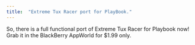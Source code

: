 ```yaml
---
title:  "Extreme Tux Racer port for PlayBook."
---
```

So, there is a full functional port of Extreme Tux Racer for Playbook now!
Grab it in the BlackBerry AppWorld for $1.99 only.
